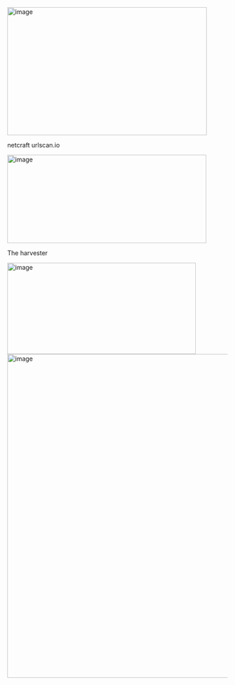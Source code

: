 <img width="456" height="293" alt="image" src="https://github.com/user-attachments/assets/4af06be3-3a6b-4c72-9b64-edaeb9ec9e2b" />



netcraft
urlscan.io

<img width="455" height="202" alt="image" src="https://github.com/user-attachments/assets/267c1768-3b05-4fc4-bd76-afd3a9508a00" />




The harvester



<img width="431" height="209" alt="image" src="https://github.com/user-attachments/assets/fddc6972-6836-475b-ac80-ee56f535837a" />


<img width="1424" height="741" alt="image" src="https://github.com/user-attachments/assets/0a1d7d90-b50a-46c8-bc0c-6d63ee6671e1" />














